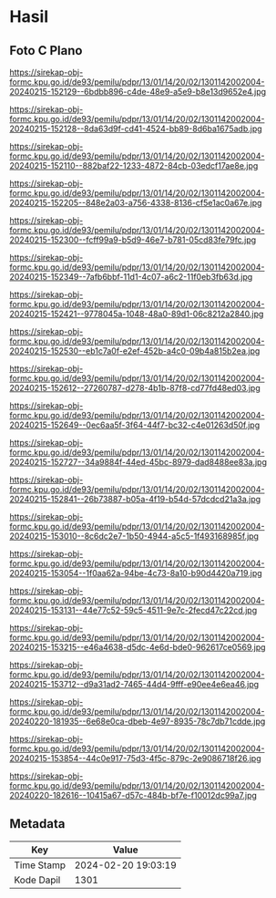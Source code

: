 # Hasil

## Foto C Plano

https://sirekap-obj-formc.kpu.go.id/de93/pemilu/pdpr/13/01/14/20/02/1301142002004-20240215-152129--6bdbb896-c4de-48e9-a5e9-b8e13d9652e4.jpg

https://sirekap-obj-formc.kpu.go.id/de93/pemilu/pdpr/13/01/14/20/02/1301142002004-20240215-152128--8da63d9f-cd41-4524-bb89-8d6ba1675adb.jpg

https://sirekap-obj-formc.kpu.go.id/de93/pemilu/pdpr/13/01/14/20/02/1301142002004-20240215-152110--882baf22-1233-4872-84cb-03edcf17ae8e.jpg

https://sirekap-obj-formc.kpu.go.id/de93/pemilu/pdpr/13/01/14/20/02/1301142002004-20240215-152205--848e2a03-a756-4338-8136-cf5e1ac0a67e.jpg

https://sirekap-obj-formc.kpu.go.id/de93/pemilu/pdpr/13/01/14/20/02/1301142002004-20240215-152300--fcff99a9-b5d9-46e7-b781-05cd83fe79fc.jpg

https://sirekap-obj-formc.kpu.go.id/de93/pemilu/pdpr/13/01/14/20/02/1301142002004-20240215-152349--7afb6bbf-11d1-4c07-a6c2-11f0eb3fb63d.jpg

https://sirekap-obj-formc.kpu.go.id/de93/pemilu/pdpr/13/01/14/20/02/1301142002004-20240215-152421--9778045a-1048-48a0-89d1-06c8212a2840.jpg

https://sirekap-obj-formc.kpu.go.id/de93/pemilu/pdpr/13/01/14/20/02/1301142002004-20240215-152530--eb1c7a0f-e2ef-452b-a4c0-09b4a815b2ea.jpg

https://sirekap-obj-formc.kpu.go.id/de93/pemilu/pdpr/13/01/14/20/02/1301142002004-20240215-152612--27260787-d278-4b1b-87f8-cd77fd48ed03.jpg

https://sirekap-obj-formc.kpu.go.id/de93/pemilu/pdpr/13/01/14/20/02/1301142002004-20240215-152649--0ec6aa5f-3f64-44f7-bc32-c4e01263d50f.jpg

https://sirekap-obj-formc.kpu.go.id/de93/pemilu/pdpr/13/01/14/20/02/1301142002004-20240215-152727--34a9884f-44ed-45bc-8979-dad8488ee83a.jpg

https://sirekap-obj-formc.kpu.go.id/de93/pemilu/pdpr/13/01/14/20/02/1301142002004-20240215-152841--26b73887-b05a-4f19-b54d-57dcdcd21a3a.jpg

https://sirekap-obj-formc.kpu.go.id/de93/pemilu/pdpr/13/01/14/20/02/1301142002004-20240215-153010--8c6dc2e7-1b50-4944-a5c5-1f493168985f.jpg

https://sirekap-obj-formc.kpu.go.id/de93/pemilu/pdpr/13/01/14/20/02/1301142002004-20240215-153054--1f0aa62a-94be-4c73-8a10-b90d4420a719.jpg

https://sirekap-obj-formc.kpu.go.id/de93/pemilu/pdpr/13/01/14/20/02/1301142002004-20240215-153131--44e77c52-59c5-4511-9e7c-2fecd47c22cd.jpg

https://sirekap-obj-formc.kpu.go.id/de93/pemilu/pdpr/13/01/14/20/02/1301142002004-20240215-153215--e46a4638-d5dc-4e6d-bde0-962617ce0569.jpg

https://sirekap-obj-formc.kpu.go.id/de93/pemilu/pdpr/13/01/14/20/02/1301142002004-20240215-153712--d9a31ad2-7465-44d4-9fff-e90ee4e6ea46.jpg

https://sirekap-obj-formc.kpu.go.id/de93/pemilu/pdpr/13/01/14/20/02/1301142002004-20240220-181935--6e68e0ca-dbeb-4e97-8935-78c7db71cdde.jpg

https://sirekap-obj-formc.kpu.go.id/de93/pemilu/pdpr/13/01/14/20/02/1301142002004-20240215-153854--44c0e917-75d3-4f5c-879c-2e9086718f26.jpg

https://sirekap-obj-formc.kpu.go.id/de93/pemilu/pdpr/13/01/14/20/02/1301142002004-20240220-182616--10415a67-d57c-484b-bf7e-f10012dc99a7.jpg


## Metadata

| Key        | Value               |
| ---------- | ------------------- |
| Time Stamp | 2024-02-20 19:03:19 |
| Kode Dapil | 1301                |



